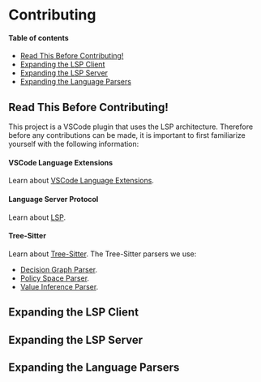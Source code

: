 # Contributing <!-- omit in toc -->

#### Table of contents  <!-- omit in toc -->

- [Read This Before Contributing!](#read-this-before-contributing)
- [Expanding the LSP Client](#expanding-the-lsp-client)
- [Expanding the LSP Server](#expanding-the-lsp-server)
- [Expanding the Language Parsers](#expanding-the-language-parsers)


## Read This Before Contributing!
This project is a VSCode plugin that uses the LSP architecture.
Therefore before any contributions can be made, it is important to first familiarize yourself with the following information: 

#### VSCode Language Extensions  <!-- omit in toc -->
Learn about [VSCode Language Extensions](https://code.visualstudio.com/api/language-extensions/overview).

#### Language Server Protocol  <!-- omit in toc -->
Learn about [LSP](https://microsoft.github.io/language-server-protocol/overviews/lsp/overview/).

#### Tree-Sitter <!-- omit in toc -->
Learn about [Tree-Sitter](http://tree-sitter.github.io/tree-sitter/).
The Tree-Sitter parsers we use:
- [Decision Graph Parser](#https://www.npmjs.com/package/tree-sitter-decisiongraph).
- [Policy Space Parser](#https://www.npmjs.com/package/tree-sitter-policyspace).
- [Value Inference Parser](#https://www.npmjs.com/package/tree-sitter-valueinference).


## Expanding the LSP Client

## Expanding the LSP Server

## Expanding the Language Parsers